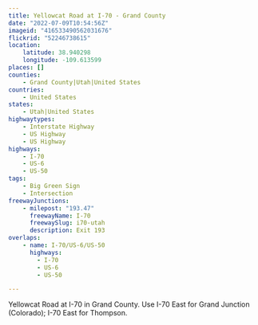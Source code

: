 ```yaml
---
title: Yellowcat Road at I-70 - Grand County
date: "2022-07-09T10:54:56Z"
imageid: "416533490562031676"
flickrid: "52246738615"
location:
    latitude: 38.940298
    longitude: -109.613599
places: []
counties:
    - Grand County|Utah|United States
countries:
    - United States
states:
    - Utah|United States
highwaytypes:
    - Interstate Highway
    - US Highway
    - US Highway
highways:
    - I-70
    - US-6
    - US-50
tags:
    - Big Green Sign
    - Intersection
freewayJunctions:
    - milepost: "193.47"
      freewayName: I-70
      freewaySlug: i70-utah
      description: Exit 193
overlaps:
    - name: I-70/US-6/US-50
      highways:
        - I-70
        - US-6
        - US-50

---
```

Yellowcat Road at I-70 in Grand County.  Use I-70 East for Grand Junction (Colorado); I-70 East for Thompson.